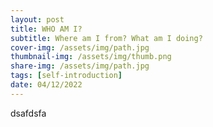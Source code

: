 ```yaml
---
layout: post
title: WHO AM I?
subtitle: Where am I from? What am I doing?
cover-img: /assets/img/path.jpg
thumbnail-img: /assets/img/thumb.png
share-img: /assets/img/path.jpg
tags: [self-introduction]
date: 04/12/2022
---
```


dsafdsfa